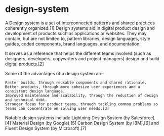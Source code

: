# design-system

A Design system is a set of interconnected patterns and shared practices coherently organized.[1] Design systems aid in digital product design and development of products such as applications or websites. They may contain, but are not limited to, pattern libraries, design languages, style guides, coded components, brand languages, and documentation.

It serves as a reference that helps the different teams involved (such as designers, developers, copywriters and project managers) design and build digital products.[2]

Some of the advantages of a design system are:

    Faster builds, through reusable components and shared rationale.
    Better products, through more cohesive user experiences and a consistent design language.
    Improved maintenance and scalability, through the reduction of design and technical debt.
    Stronger focus for product teams, through tackling common problems so teams can concentrate on solving user needs.[3]

Notable design systems include Lightning Design System (by Salesforce),[4] Material Design (by Google),[5] Carbon Design System (by IBM),[6] and Fluent Design System (by Microsoft).[7] 